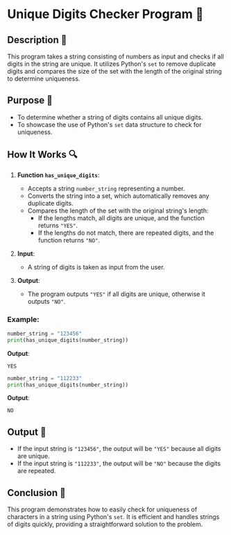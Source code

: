 # Unique Digits Checker Program 🔢

## Description 📝

This program takes a string consisting of numbers as input and checks if all digits in the string are unique.
It utilizes Python's `set` to remove duplicate digits and compares the size of the set with the length of the original string to determine uniqueness.

## Purpose 🎯

-   To determine whether a string of digits contains all unique digits.
-   To showcase the use of Python's `set` data structure to check for uniqueness.

## How It Works 🔍

1. **Function `has_unique_digits`**:

    - Accepts a string `number_string` representing a number.
    - Converts the string into a set, which automatically removes any duplicate digits.
    - Compares the length of the set with the original string's length:
        - If the lengths match, all digits are unique, and the function returns `"YES"`.
        - If the lengths do not match, there are repeated digits, and the function returns `"NO"`.

2. **Input**:

    - A string of digits is taken as input from the user.

3. **Output**:
    - The program outputs `"YES"` if all digits are unique, otherwise it outputs `"NO"`.

### Example:

```python
number_string = "123456"
print(has_unique_digits(number_string))
```

**Output**:

```
YES
```

```python
number_string = "112233"
print(has_unique_digits(number_string))
```

**Output**:

```
NO
```

## Output 📜

-   If the input string is `"123456"`, the output will be `"YES"` because all digits are unique.
-   If the input string is `"112233"`, the output will be `"NO"` because the digits are repeated.

## Conclusion 🚀

This program demonstrates how to easily check for uniqueness of characters in a string using Python's `set`.
It is efficient and handles strings of digits quickly, providing a straightforward solution to the problem.
